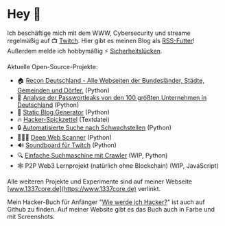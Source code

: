 # Hey 👋

Ich beschäftige mich mit dem WWW, Cybersecurity und streame regelmäßig 
auf 📺  [Twitch](https://www.twitch.tv/leetcore). Hier gibt es meinen Blog 
als <a href="http://1337core.de/blog/feed.rss">RSS-Futter</a>!
Außerdem melde ich hobbymäßig ⚡️ [Sicherheitslücken](https://www.1337core.de/hacks.htm).

Aktuelle Open-Source-Projekte:
			<ul>
				<li>🏠 <a href="https://github.com/Leetcore/recon-deutschland">Recon Deutschland - Alle Webseiten der Bundesländer, Städte, Gemeinden und Dörfer.</a> (Python)</li>
				<li>🔑 <a href="https://github.com/Leetcore/password-leaks">Analyse der Passwortleaks von den 100 größten Unternehmen in Deutschland</a> (Python)</li>
				<li>📝 <a href="https://github.com/Leetcore/python-blog-generator">Static Blog Generator</a> (Python)</li>
				<li>🔥 <a href="https://github.com/Leetcore/1337-observer">Hacker-Spickzettel</a> (Textdatei)</li>
				<li>🔒 <a href="https://github.com/Leetcore/vulnscanner-simple">Automatisierte Suche nach Schwachstellen</a> (Python)</li>
				<li>🕵🏻‍♂️ <a href="https://github.com/Leetcore/deepweb">Deep Web Scanner</a> (Python)</li>
				<li>🔊 <a href="https://github.com/Leetcore/twitch-soundboard">Soundboard für Twitch</a> (Python)</li>
				<li>🔍 <a href="https://github.com/Leetcore/go-fiffy">Einfache Suchmaschine mit Crawler</a> (WIP, Python)</li>
				<li>🕸 P2P Web3 Lernprojekt (natürlich ohne Blockchain) (WIP, JavaScript)</li>
			</ul>

Alle weiteren Projekte und Experimente sind auf meiner Webseite 
[www.1337core.de](https://www.1337core.de) verlinkt.

Mein Hacker-Buch für Anfänger 
"[Wie werde ich Hacker?](https://github.com/Leetcore/wie-werde-ich-hacker)" 
ist auch auf Github zu finden. Auf meiner Website gibt es das Buch auch in 
Farbe und mit Screenshots.

